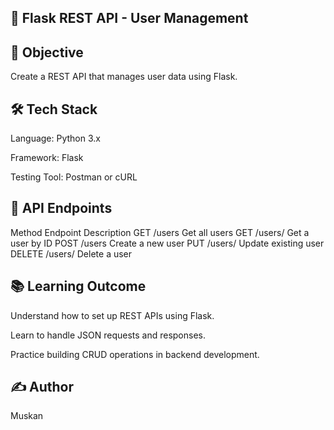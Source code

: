 ## 📘 Flask REST API - User Management
## 🎯 Objective
Create a REST API that manages user data using Flask.

## 🛠️ Tech Stack
Language: Python 3.x

Framework: Flask

Testing Tool: Postman or cURL

## 🔁 API Endpoints
Method	Endpoint   	Description
GET   	/users	    Get all users
GET	    /users/<id>	Get a user by ID
POST	  /users	    Create a new user
PUT	    /users/<id>	Update existing user
DELETE	/users/<id>	Delete a user

## 📚 Learning Outcome
Understand how to set up REST APIs using Flask.

Learn to handle JSON requests and responses.

Practice building CRUD operations in backend development.

## ✍️ Author
Muskan 

